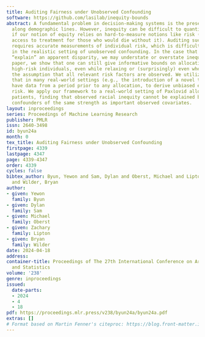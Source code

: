 ```yaml
---
title: Auditing Fairness under Unobserved Confounding
software: https://github.com/lasilab/inequity-bounds
abstract: A fundamental problem in decision-making systems is the presence of inequity
  along demographic lines. However, inequity can be difficult to quantify, particularly
  if our notion of equity relies on hard-to-measure notions like risk (e.g., equal
  access to treatment for those who would die without it). Auditing such inequity
  requires accurate measurements of individual risk, which is difficult to estimate
  in the realistic setting of unobserved confounding. In the case that these unobservables
  “explain” an apparent disparity, we may understate or overstate inequity. In this
  paper, we show that one can still give informative bounds on allocation rates among
  high-risk individuals, even while relaxing or (surprisingly) even when eliminating
  the assumption that all relevant risk factors are observed. We utilize the fact
  that in many real-world settings (e.g., the introduction of a novel treatment) we
  have data from a period prior to any allocation, to derive unbiased estimates of
  risk. We apply our framework to a real-world setting of Paxlovid allocation to COVID-19
  patients, finding that observed racial inequity cannot be explained by unobserved
  confounders of the same strength as important observed covariates.
layout: inproceedings
series: Proceedings of Machine Learning Research
publisher: PMLR
issn: 2640-3498
id: byun24a
month: 0
tex_title: Auditing Fairness under Unobserved Confounding
firstpage: 4339
lastpage: 4347
page: 4339-4347
order: 4339
cycles: false
bibtex_author: Byun, Yewon and Sam, Dylan and Oberst, Michael and Lipton, Zachary
  and Wilder, Bryan
author:
- given: Yewon
  family: Byun
- given: Dylan
  family: Sam
- given: Michael
  family: Oberst
- given: Zachary
  family: Lipton
- given: Bryan
  family: Wilder
date: 2024-04-18
address:
container-title: Proceedings of The 27th International Conference on Artificial Intelligence
  and Statistics
volume: '238'
genre: inproceedings
issued:
  date-parts:
  - 2024
  - 4
  - 18
pdf: https://proceedings.mlr.press/v238/byun24a/byun24a.pdf
extras: []
# Format based on Martin Fenner's citeproc: https://blog.front-matter.io/posts/citeproc-yaml-for-bibliographies/
---
```

